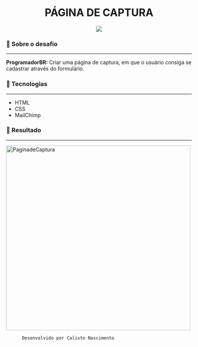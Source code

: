 <h1 align="center">
PÁGINA DE CAPTURA
</h1>
<p align="center">
<a target="_blank" rel="noopener noreferrer" href="https://camo.githubusercontent.com/66fe19848b26f90cf13a99b798f742a9e7809b27/68747470733a2f2f696d672e736869656c64732e696f2f62616467652f746563682d66726f6e742d2d656e642d627269676874677265656e"><img src="https://camo.githubusercontent.com/66fe19848b26f90cf13a99b798f742a9e7809b27/68747470733a2f2f696d672e736869656c64732e696f2f62616467652f746563682d66726f6e742d2d656e642d627269676874677265656e" data-canonical-src="https://img.shields.io/badge/tech-front--end-brightgreen" style="max-width:100%;"></a>

<h3>🧐 Sobre o desafio</h3><hr>
<p><strong>ProgramadorBR:</strong> Criar uma página de captura, em que o usuário consiga se cadastrar através do formulário.</p>

<h3>🚨 Tecnologias</h3><hr>
<ul>
  <li>HTML</li>
  <li>CSS</li>
  <li>MailChimp</li>  
 </ul>

<h3>🎉 Resultado</h3><hr>
<img alt ="PaginadeCaptura" src="https://magicmockups.com/media/screen/guest/90/82a7597ee9d0439d8ea16d8935fdb592_30_960.jpg" width="500"></img>

          
          Desenvolvido por Calixto Nascimento
